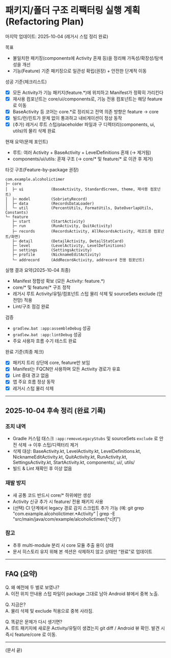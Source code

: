 # 패키지/폴더 구조 리팩터링 실행 계획(Refactoring Plan)

마지막 업데이트: 2025-10-04 (레거시 스텁 정리 완료)

목표
- 불일치한 패키징(components에 Activity 혼재 등)을 정리해 가독성/확장성/탐색성을 개선
- 기능(Feature) 기준 패키징으로 일관성 확립(권장) + 안전한 단계적 이동

성공 기준(체크리스트)
- [x] 모든 Activity가 기능 패키지(feature.*)에 위치하고 Manifest가 정확히 가리킨다
- [x] 재사용 컴포넌트는 core/ui/components로, 기능 전용 컴포넌트는 해당 feature로 이동
- [x] BaseActivity 등 코어는 core.*로 정리되고 전역 의존 방향은 feature -> core
- [x] 빌드/런/린트가 문제 없이 통과하고 내비게이션이 정상 동작
- [x] (추가) 레거시 루트 스텁/placeholder 파일과 구 디렉터리(components, ui, utils)의 물리 삭제 완료

현재 요약(문제 포인트)
- 루트: 여러 Activity + BaseActivity + LevelDefinitions 혼재 (→ 제거됨)
- components/ui/utils: 혼재 구조 (→ core/* 및 feature/* 로 이관 후 제거)

타깃 구조(Feature-by-package 권장)
```
com.example.alcoholictimer
├─ core
│  ├─ ui            (BaseActivity, StandardScreen, theme, 재사용 컴포넌트)
│  ├─ model         (SobrietyRecord)
│  ├─ data          (RecordsDataLoader)
│  └─ util          (PercentUtils, FormatUtils, DateOverlapUtils, Constants)
└─ feature
   ├─ start         (StartActivity)
   ├─ run           (RunActivity, QuitActivity)
   ├─ records       (RecordsActivity, AllRecordsActivity, 레코드용 컴포넌트/화면)
   ├─ detail        (DetailActivity, DetailStatCard)
   ├─ level         (LevelActivity, LevelDefinitions)
   ├─ settings      (SettingsActivity)
   ├─ profile       (NicknameEditActivity)
   └─ addrecord     (AddRecordActivity, addrecord 전용 컴포넌트)
```

실행 결과 요약(2025-10-04 최종)
- Manifest 정합성 확보 (모든 Activity: feature.*)
- core/* 및 feature/* 구조 정착
- 레거시 루트 Activity/유틸/컴포넌트 스텁 물리 삭제 및 sourceSets exclude (안전망) 적용
- Lint/구조 점검 완료

검증
- `gradlew.bat :app:assembleDebug` 성공
- `gradlew.bat :app:lintDebug` 성공
- 주요 사용자 흐름 수기 테스트 완료

완료 기준(최종 체크)
- [x] 패키지 트리 상단에 core, feature만 보임
- [x] Manifest는 FQCN만 사용하며 모든 Activity 경로가 유효
- [x] Lint 중대 경고 없음
- [x] 앱 주요 흐름 정상 동작
- [x] 레거시 스텁 물리 삭제

---
## 2025-10-04 후속 정리 (완료 기록)

### 조치 내역
- Gradle 커스텀 태스크 `:app:removeLegacyStubs` 및 sourceSets `exclude` 로 안전 삭제 → 이후 스텁/디렉터리 제거
- 삭제 대상: BaseActivity.kt, LevelActivity.kt, LevelDefinitions.kt, NicknameEditActivity.kt, QuitActivity.kt, RunActivity.kt, SettingsActivity.kt, StartActivity.kt, components/, ui/, utils/
- 빌드 & Lint 재확인 후 이상 없음

### 재발 방지
- 새 공통 코드 반드시 core/* 하위에만 생성
- Activity 신규 추가 시 feature/<name> 전용 패키지 사용
- (선택) CI 단계에서 legacy 경로 감지 스크립트 추가 가능 (예: git grep "com.example.alcoholictimer.*Activity" | grep -E "src/main/java/com/example/alcoholictimer/[^c|f]")

### 참고
- 추후 multi-module 분리 시 core 모듈 추출 용이 상태
- 문서 히스토리 유지 위해 본 섹션은 삭제하지 않고 상태만 “완료”로 업데이트

---
## FAQ (요약)
Q. 왜 예전에 두 벌로 보였나?  
A. 이전 위치 안내용 스텁 파일이 package 그대로 남아 Android 뷰에서 중복 노출.

Q. 지금은?  
A. 물리 삭제 및 exclude 적용으로 중복 사라짐.

Q. 똑같은 문제가 다시 생기면?  
A. 루트 패키지에 새로운 Activity/유틸이 생겼는지 git diff / Android 뷰 확인. 발견 시 즉시 feature/core 로 이동.

---
(문서 끝)
